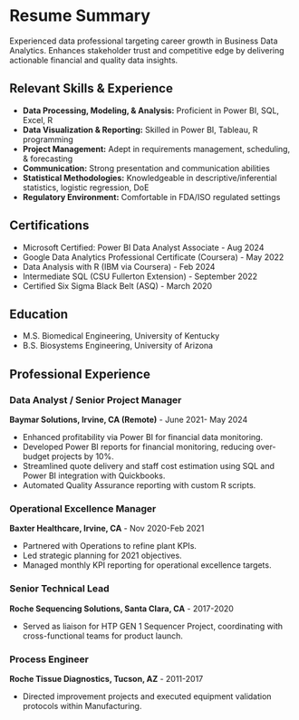 # Resume Summary

Experienced data professional targeting career growth in Business Data Analytics. Enhances stakeholder trust and competitive edge by delivering actionable financial and quality data insights.

## Relevant Skills & Experience

- **Data Processing, Modeling, & Analysis:** Proficient in Power BI, SQL, Excel, R
- **Data Visualization & Reporting:** Skilled in Power BI, Tableau, R programming
- **Project Management:** Adept in requirements management, scheduling, & forecasting
- **Communication:** Strong presentation and communication abilities
- **Statistical Methodologies:** Knowledgeable in descriptive/inferential statistics, logistic regression, DoE
- **Regulatory Environment:** Comfortable in FDA/ISO regulated settings

## Certifications

- Microsoft Certified: Power BI Data Analyst Associate - Aug 2024
- Google Data Analytics Professional Certificate (Coursera) - May 2022
- Data Analysis with R (IBM via Coursera) - Feb 2024
- Intermediate SQL (CSU Fullerton Extension) - September 2022
- Certified Six Sigma Black Belt (ASQ) - March 2020

## Education

- M.S. Biomedical Engineering, University of Kentucky
- B.S. Biosystems Engineering, University of Arizona

## Professional Experience

### Data Analyst / Senior Project Manager
**Baymar Solutions, Irvine, CA (Remote)** - June 2021- May 2024
- Enhanced profitability via Power BI for financial data monitoring.
- Developed Power BI reports for financial monitoring, reducing over-budget projects by 10%.
- Streamlined quote delivery and staff cost estimation using SQL and Power BI integration with Quickbooks.
- Automated Quality Assurance reporting with custom R scripts.

### Operational Excellence Manager
**Baxter Healthcare, Irvine, CA** - Nov 2020-Feb 2021
- Partnered with Operations to refine plant KPIs.
- Led strategic planning for 2021 objectives.
- Managed monthly KPI reporting for operational excellence targets.

### Senior Technical Lead
**Roche Sequencing Solutions, Santa Clara, CA** - 2017-2020
- Served as liaison for HTP GEN 1 Sequencer Project, coordinating with cross-functional teams for product launch.

### Process Engineer
**Roche Tissue Diagnostics, Tucson, AZ** - 2011-2017
- Directed improvement projects and executed equipment validation protocols within Manufacturing.
